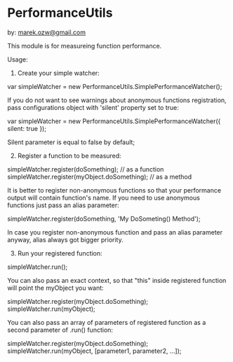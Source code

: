 PerformanceUtils
================
by: marek.ozw@gmail.com

  This module is for measureing function performance.

  Usage:

  1. Create your simple watcher:
  
  var simpleWatcher = new PerformanceUtils.SimplePerformanceWatcher();

  If you do not want to see warnings about anonymous functions
  registration, pass configurations object with 'silent' property set to true:

  var simpleWatcher = new PerformanceUtils.SimplePerformanceWatcher({
    silent: true
  });

  Silent parameter is equal to false by default;

  2. Register a function to be measured:
  
  simpleWatcher.register(doSomething); // as a function
  simpleWatcher.register(myObject.doSomething); // as a method

  It is better to register non-anonymous functions so that your performance 
  output will contain function's name. If you need to use anonymous functions
  just pass an alias parameter:

  simpleWatcher.register(doSomething, 'My DoSometing() Method');

  In case you register non-anonymous function and pass an alias
  parameter anyway, alias always got bigger priority.

  3. Run your registered function:

  simpleWatcher.run();

  You can also pass an exact context, so that "this" inside registered
  function will point the myObject you want:

  simpleWatcher.register(myObject.doSomething);
  simpleWatcher.run(myObject);

  You can also pass an array of parameters of registered function
  as a second parameter of .run() function:

  simpleWatcher.register(myObject.doSomething);
  simpleWatcher.run(myObject, [parameter1, parameter2, ...]);

